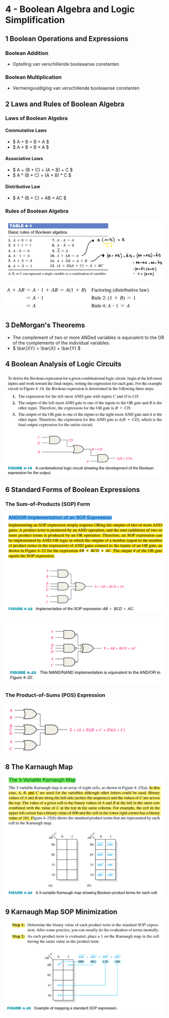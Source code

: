 # 4 - Boolean Algebra and Logic Simplification

## 1 Boolean Operations and Expressions

### Boolean Addition

* Optelling van verschillende booleaanse constanten

### Boolean Multiplication

* Vermenigvuldiging van verschillende booleaanse constanten

## 2 Laws and Rules of Boolean Algebra

### Laws of Boolean Algebra

#### Commutative Laws

* $ A + B = B + A $
* $ A * B = B * A $

#### Associative Laws

* $ A + (B + C) = (A + B) + C $
* $ A * (B * C) = (A * B) * C $

#### Distributive Law

* $ A * (B + C) = AB + AC $

### Rules of Boolean Algebra

![Alt text](afbeeldingen/4_image.png)

![Alt text](afbeeldingen/4_image_1.png)

## 3 DeMorgan's Theorems

* The complement of two or more ANDed variables is equivalent to the OR of the
complements of the individual variables.
* $ \bar{XY} = \bar{X} + \bar{Y} $

## 4 Boolean Analysis of Logic Circuits

![Alt text](afbeeldingen/4_image_2.png)

## 6 Standard Forms of Boolean Expressions 

### The Sum-of-Products (SOP) Form

![Alt text](afbeeldingen/4_image_3.png)

![Alt text](afbeeldingen/4_image_4.png)

### The Product-of-Sums (POS) Expression

![Alt text](afbeeldingen/4_image_5.png)

## 8 The Karnaugh Map

![Alt text](afbeeldingen/4_image_6.png)

## 9 Karnaugh Map SOP Minimization

![Alt text](afbeeldingen/4_image_7.png)